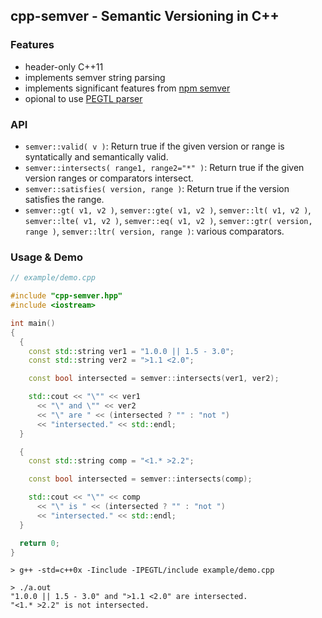 ## cpp-semver - Semantic Versioning in C++

### Features

 * header-only C++11
 * implements semver string parsing
 * implements significant features from [npm semver](https://docs.npmjs.com/misc/semver)
 * opional to use [PEGTL parser](https://github.com/taocpp/PEGTL)

### API

   * ```semver::valid( v )```: Return true if the given version or range is syntatically and semantically valid.
   * ```semver::intersects( range1, range2="*" )```: Return true if the given version ranges or comparators intersect.
   * ```semver::satisfies( version, range )```: Return true if the version satisfies the range.
   * ```semver::gt( v1, v2 )```, ```semver::gte( v1, v2 )```,
     ```semver::lt( v1, v2 )```, ```semver::lte( v1, v2 )```,
     ```semver::eq( v1, v2 )```, ```semver::gtr( version, range )```,
     ```semver::ltr( version, range )```: various comparators.

### Usage & Demo

```c++
// example/demo.cpp

#include "cpp-semver.hpp"
#include <iostream>

int main()
{
  {
    const std::string ver1 = "1.0.0 || 1.5 - 3.0";
    const std::string ver2 = ">1.1 <2.0";

    const bool intersected = semver::intersects(ver1, ver2);

    std::cout << "\"" << ver1
      << "\" and \"" << ver2
      << "\" are " << (intersected ? "" : "not ")
      << "intersected." << std::endl;
  }

  {
    const std::string comp = "<1.* >2.2";

    const bool intersected = semver::intersects(comp);

    std::cout << "\"" << comp
      << "\" is " << (intersected ? "" : "not ")
      << "intersected." << std::endl;
  }

  return 0;
}
```
```
> g++ -std=c++0x -Iinclude -IPEGTL/include example/demo.cpp

> ./a.out
"1.0.0 || 1.5 - 3.0" and ">1.1 <2.0" are intersected.
"<1.* >2.2" is not intersected.

```
